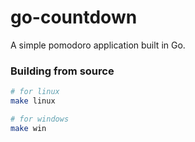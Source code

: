 # go-countdown

A simple pomodoro application built in Go.

### Building from source

```sh
# for linux
make linux

# for windows
make win
```
